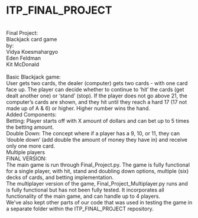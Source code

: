 # ITP_FINAL_PROJECT
</br>
Final Project: </br>
Blackjack card game </br>
by: </br>
Vidya Koesmahargyo </br>
Eden Feldman </br>
Kit McDonald </br>

</br>
Basic Blackjack game: 
</br>
User gets two cards, the dealer (computer) gets two cards - with one card face up. The player can decide whether to continue to ‘hit’ the cards (get dealt another one) or ‘stand’ (stop). If the player does not go above 21, the computer’s cards are shown, and they hit until they reach a hard 17 (17 not made up of A & 6) or higher. Higher number wins the hand. 
</br>
Added Components:
</br>
Betting: Player starts off with X amount of dollars and can bet up to 5 times the betting amount. </br>
Double Down: The concept where if a player has a 9, 10, or 11, they can ‘double down’ (add double the amount of money they have in) and receive only one more card.
</br>
Multiple players
</br>
FINAL VERSION:
</br>
The main game is run through Final_Project.py. The game is fully functional for a single player, with hit, stand and doubling down options, multiple (six) decks of cards, and betting implementation.
</br>
The multiplayer version of the game, Final_Project_Multiplayer.py runs and is fully functional but has not been fully tested. It incorporates all functionality of the main game, and can handle up to 4 players.
</br>
We've also kept other parts of our code that was used in testing the game in a separate folder within the ITP_FINAL_PROJECT repository.
